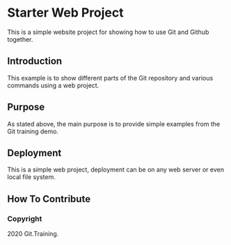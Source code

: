 # Starter Web Project

This is a simple website project for showing how to use Git and Github together.

## Introduction

This example is to show different parts of the Git repository and various commands using a web project.

## Purpose

As stated above, the main purpose is to provide simple examples from the Git training demo.

## Deployment

This is a simple web project, deployment can be on any web server or even local file system.

## How To Contribute

### Copyright

2020 Git.Training.
